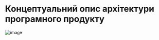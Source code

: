 # Концептуальний опис архітектури програмного продукту
![image](https://github.com/oleksandrblazhko/ai-214-kravchishina/assets/101953369/6eaf6b1d-5bea-433d-b48a-578fdf8baab0)

